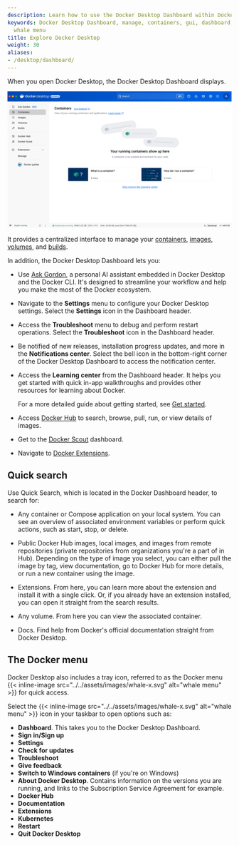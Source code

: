 ```yaml
---
description: Learn how to use the Docker Desktop Dashboard within Docker Desktop, including Quick search, the Docker menu, and more
keywords: Docker Desktop Dashboard, manage, containers, gui, dashboard, images, user manual,
  whale menu
title: Explore Docker Desktop
weight: 30
aliases:
- /desktop/dashboard/
---
```


When you open Docker Desktop, the Docker Desktop Dashboard displays.

![Docker Desktop Dashboard on Containers view](../images/dashboard.png)

It provides a centralized interface to manage your [containers](container.md), [images](images.md), [volumes](volumes.md), and [builds](builds.md).

In addition, the Docker Desktop Dashboard lets you:

- Use [Ask Gordon](/manuaks/desktop/features/gordon/_index.md), a personal AI assistant embedded in Docker Desktop and the Docker CLI. It's designed to streamline your workflow and help you make the most of the Docker ecosystem.
- Navigate to the **Settings** menu to configure your Docker Desktop settings. Select the **Settings** icon in the Dashboard header.
- Access the **Troubleshoot** menu to debug and perform restart operations. Select the **Troubleshoot** icon in the Dashboard header.
- Be notified of new releases, installation progress updates, and more in the **Notifications center**. Select the bell icon in the bottom-right corner of the Docker Desktop Dashboard to access the notification center.
- Access the **Learning center** from the Dashboard header. It helps you get started with quick in-app walkthroughs and provides other resources for learning about Docker. 

  For a more detailed guide about getting started, see [Get started](/get-started/introduction/_index.md).
- Access [Docker Hub](/manuals/docker-hub/_index.md) to search, browse, pull, run, or view details
  of images.
- Get to the [Docker Scout](../../scout/_index.md) dashboard.
- Navigate to [Docker Extensions](/manuals/extensions/_index.md).

## Quick search

Use Quick Search, which is located in the Docker Dashboard header, to search for:

- Any container or Compose application on your local system. You can see an overview of associated environment variables or perform quick actions, such as start, stop, or delete.

- Public Docker Hub images, local images, and images from remote repositories (private repositories from organizations you're a part of in Hub). Depending on the type of image you select, you can either pull the image by tag, view documentation, go to Docker Hub for more details, or run a new container using the image.

- Extensions. From here, you can learn more about the extension and install it with a single click. Or, if you already have an extension installed, you can open it straight from the search results.

- Any volume. From here you can view the associated container.

- Docs. Find help from Docker's official documentation straight from Docker Desktop. 

## The Docker menu

Docker Desktop also includes a tray icon, referred to as the Docker menu {{< inline-image src="../../assets/images/whale-x.svg" alt="whale menu" >}} for quick access.

Select the {{< inline-image src="../../assets/images/whale-x.svg" alt="whale menu" >}} icon in your taskbar to open options such as:

- **Dashboard**. This takes you to the Docker Desktop Dashboard.
- **Sign in/Sign up**
- **Settings**
- **Check for updates**
- **Troubleshoot**
- **Give feedback**
- **Switch to Windows containers** (if you're on Windows)
- **About Docker Desktop**. Contains information on the versions you are running, and links to the Subscription Service Agreement for example.
- **Docker Hub**
- **Documentation**
- **Extensions**
- **Kubernetes**
- **Restart**
- **Quit Docker Desktop**
